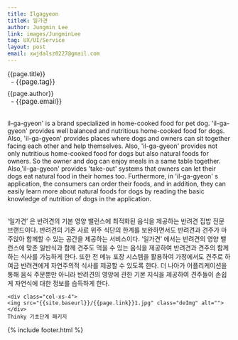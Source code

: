 ```yaml
---
title: Ilgagyeon
titleK: 일가견
author: Jungmin Lee
link: images/JungminLee
tag: UX/UI/Service
layout: post
email: xwjdalsz0227@gmail.com
---	
```


<div class="container">

<div class="deDep">
{{page.title}}<br>
<p style="font-size:15px; margin:0px; padding:0px 0px 0px 8px; margin:0px 0px 8px 0px;">- {{page.tag}}</p>
{{page.author}}<br>
<p style="font-size:15px; margin:0px; padding:0px 0px 0px 8px;">- {{page.email}}</p>
</div>

<br>

<div class="det lato">

<!--영문-->
il-ga-gyeon' is a brand specialized in home-cooked food for pet dog. 'il-ga-gyeon' provides well balanced and nutritious home-cooked food for dogs. Also, 'il-ga-gyeon' provides places where dogs and owners can sit together facing each other and help themselves. Also, 'il-ga-gyeon' provides not only nutritious home-cooked food for dogs but also natural foods for owners. So the owner and dog can enjoy meals in a same table together. Also,'il-ga-gyeon' provides 'take-out' systems that owners can let their dogs eat natural food in their homes too. Furthermore, in 'il-ga-gyeon' s application, the consumers can order their foods, and in addition, they can easily learn more about natural foods for dogs by reading the basic knowledge of nutrition of dogs in the application.

<!--영문-->

</div>


<div class="noto">
<!--국문-->

<br>
‘일가견’ 은 반려견의 기본 영양 밸런스에 최적화된 음식을 제공하는 반려견 집밥 전문 브랜드이다. 
반려견의 기존 사료 위주 식단의 한계를 보완하면서도 반려견과 견주가 마주앉아 함께할 수 있는 공간을 제공하는 서비스이다. ‘일가견’ 에서는 반려견의 영양 밸런스에 맞춘 일반식과 함께 견주도 먹을 수 있는 음식을 제공하여 반려견과 견주의 함께하는 식사를 가능하게 한다. 또한 전 메뉴 포장 시스템을 활용하여 가정에서도 견주로 하여금 반려견에게 자연주의적 식사를 제공할 수 있도록 한다. 더 나아가 어플리케이션을 통해 음식 주문뿐만 아니라 반려견의 영양에 관한 기본 지식을 제공하여 견주들이 손쉽게 자연식에 대한 정보를 습득하게 한다.

<!--국문-->

</div>

<div class="row noto">
	
	<div class="col-xs-4">
	<img src="{{site.baseurl}}/{{page.link}}1.jpg" class="deImg" alt=""></div>
	Thinky 기초단계 패키지
</div>

	

</div> 

{% include footer.html %}